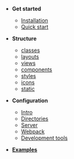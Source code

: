 * **Get started**
  * [Installation](get-started/installation)
  * [Quick start](get-started/quick-start)

* **Structure**
  * [classes](structure/classes)
  * [layouts](structure/layouts)
  * [views](structure/views)
  * [components](structure/components)
  * [styles](structure/styles)
  * [icons](structure/icons)
  * [static](structure/static)

* **Configuration**
  * [Intro](configuration/introduction)
  * [Directories](configuration/dirs)
  * [Server](configuration/server)
  * [Webpack](configuration/webpack)
  * [Development tools](configuration/development-tools)

* [**Examples**](examples)
